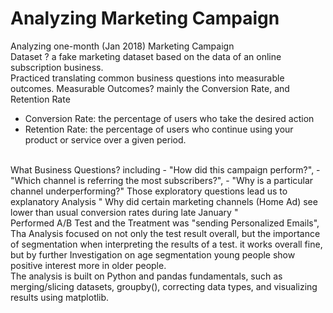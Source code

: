 # Analyzing Marketing Campaign
Analyzing one-month (Jan 2018) Marketing Campaign <br>
Dataset ? a fake marketing dataset based on the data of an online subscription business.
<br>
Practiced translating common business questions into measurable outcomes.
Measurable Outcomes? 
mainly the Conversion Rate, and Retention Rate
- Conversion Rate: the percentage of users who take the desired action
- Retention Rate: the percentage of users who continue using your product or service over a given period.
<br>
What Business Questions?
including 
- "How did this campaign perform?",
- "Which channel is referring the most subscribers?",
- "Why is a particular channel underperforming?" 
Those exploratory questions lead us to explanatory Analysis " Why did certain marketing channels (Home Ad) see lower than usual conversion rates during late January " 
<br>
Performed A/B Test and the Treatment was "sending Personalized Emails", Tha Analysis focused on not only the test result overall, but the importance of segmentation when interpreting the results of a test. it works overall fine, but by further Investigation on age segmentation young people show positive interest more in older people.
<br>
The analysis is built on Python and pandas fundamentals, such as merging/slicing datasets, groupby(), correcting data types, and visualizing results using matplotlib.
